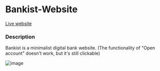 # Bankist-Website
 
[Live website](https://denis-voronov-bankist-website.netlify.app/)
### Description

Bankist is a minimalist digital bank website. 
(The functionality of "Open account" doesn't work, but it's still clickable)

![image](https://user-images.githubusercontent.com/112426363/210156863-850022de-ff74-4239-a217-87d320dc1c9b.png)
